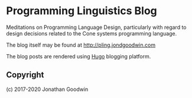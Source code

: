 # Programming Linguistics Blog
Meditations on Programming Language Design,
particularly with regard to design decisions related to the
Cone systems programming language.

The blog itself may be found at
http://pling.jondgoodwin.com

The blog posts are rendered using 
[Hugo](https://gohugo.io/) blogging platform.

## Copyright

(c) 2017-2020 Jonathan Goodwin
